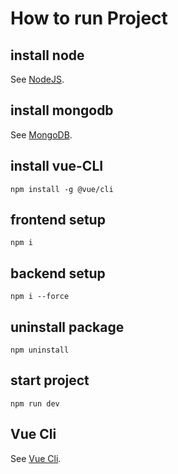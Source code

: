 # How to run Project

## install node
See [NodeJS](https://nodejs.org/en/download/current/).

## install mongodb
See [MongoDB](https://www.mongodb.com/try/download/community).

## install vue-CLI
```
npm install -g @vue/cli
```

## frontend setup
```
npm i
```

## backend setup
```
npm i --force
```

## uninstall package
```
npm uninstall 
```

## start project
```
npm run dev
```

## Vue Cli
See [Vue Cli](https://cli.vuejs.org/config/).